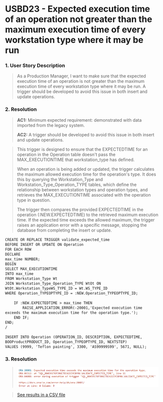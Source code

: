 # USBD23 - Expected execution time of an operation not greater than the maximum execution time of every workstation type where it may be run

### 1. User Story Description

>  As a Production Manager, I want to make sure that the expected execution time of an operation is not greater than the maximum execution time of every workstation type where it may be run. A trigger should be developed to avoid this issue in both insert and update operations.


### 2. Resolution
>**AC1:** Minimum expected requirement: demonstrated with data imported from the
legacy system.
> 
>**AC2:** A trigger should be developed to
avoid this issue in both insert and update operations.


>This trigger is designed to ensure that the EXPECTEDTIME for an operation in the Operation table doesn't pass the MAX_EXECUTIONTIME that workstation_type has defined.
>
>When an operation is being added or updated, the trigger calculates the maximum allowed execution time for the operation's type. It does this by querying the Workstation_Type and Workstation_Type_Operation_TYPE tables, which define the relationship between workstation types and operation types, and retrieves the MAX_EXECUTIONTIME associated with the operation type in question.
>
>The trigger then compares the provided EXPECTEDTIME in the operation (:NEW.EXPECTEDTIME) to the retrieved maximum execution time. If the expected time exceeds the allowed maximum, the trigger raises an application error with a specific message, stopping the database from completing the insert or update.

    CREATE OR REPLACE TRIGGER validate_expected_time
    BEFORE INSERT OR UPDATE ON Operation
    FOR EACH ROW
    DECLARE
    max_time NUMBER;
    BEGIN
    SELECT MAX_EXECUTIONTIME
    INTO max_time
    FROM Workstation_Type Wt
    JOIN Workstation_Type_Operation_TYPE WtOt ON WtOt.Workstation_TypeWS_TYPE_ID = Wt.WS_TYPE_ID
    WHERE Operation_TYPEOPTYPE_ID = :NEW.Operation_TYPEOPTYPE_ID;
    
        IF :NEW.EXPECTEDTIME > max_time THEN
            RAISE_APPLICATION_ERROR(-20001,'Expected execution time exceeds the maximum execution time for the operation type.');
        END IF;
    END;
    /
    
    INSERT INTO Operation (OPERATION_ID, DESCRIPTION, EXPECTEDTIME, BOOProductPRODUCT_ID, Operation_TYPEOPTYPE_ID, NEXTSTEP)
    VALUES (9999, 'Teflon painting', 3300, 'AS99999S99', 5671, NULL);
    



### 3. Resolution

>![Results](img/USBD23.png)

>[See results in a CSV file](csv_result/USBD23.csv)


